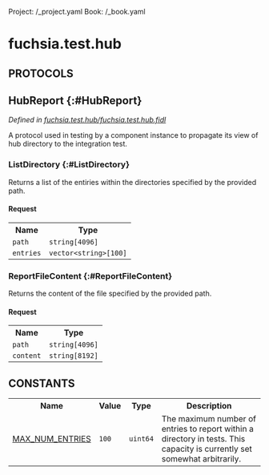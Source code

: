 Project: /_project.yaml
Book: /_book.yaml

# fuchsia.test.hub


## **PROTOCOLS**

## HubReport {:#HubReport}
*Defined in [fuchsia.test.hub/fuchsia.test.hub.fidl](https://fuchsia.googlesource.com/fuchsia/+/master/src/sys/component_manager/tests/fidl/fuchsia.test.hub.fidl#16)*

 A protocol used in testing by a component instance to propagate its view of
 hub directory to the integration test.

### ListDirectory {:#ListDirectory}

 Returns a list of the entiries within the directories specified by the
 provided path.

#### Request
<table>
    <tr><th>Name</th><th>Type</th></tr>
    <tr>
            <td><code>path</code></td>
            <td>
                <code>string[4096]</code>
            </td>
        </tr><tr>
            <td><code>entries</code></td>
            <td>
                <code>vector&lt;string&gt;[100]</code>
            </td>
        </tr></table>



### ReportFileContent {:#ReportFileContent}

 Returns the content of the file specified by the provided path.

#### Request
<table>
    <tr><th>Name</th><th>Type</th></tr>
    <tr>
            <td><code>path</code></td>
            <td>
                <code>string[4096]</code>
            </td>
        </tr><tr>
            <td><code>content</code></td>
            <td>
                <code>string[8192]</code>
            </td>
        </tr></table>

















## **CONSTANTS**

<table>
    <tr><th>Name</th><th>Value</th><th>Type</th><th>Description</th></tr><tr>
            <td><a href="https://fuchsia.googlesource.com/fuchsia/+/master/src/sys/component_manager/tests/fidl/fuchsia.test.hub.fidl#11">MAX_NUM_ENTRIES</a></td>
            <td>
                    <code>100</code>
                </td>
                <td><code>uint64</code></td>
            <td> The maximum number of entries to report within a directory in tests.
 This capacity is currently set somewhat arbitrarily.
</td>
        </tr>
    
</table>

